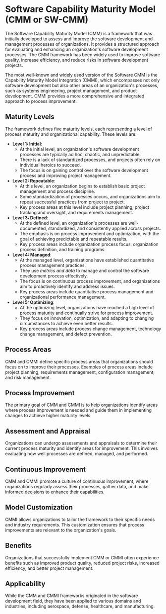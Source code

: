 # Software Capability Maturity Model (CMM or SW-CMM)
The Software Capability Maturity Model (CMM) is a framework that was initially developed to assess and improve the software development and management processes of organizations. It provides a structured approach for evaluating and enhancing an organization's software development processes. The CMM framework has been widely used to improve software quality, increase efficiency, and reduce risks in software development projects.

The most well-known and widely used version of the Software CMM is the Capability Maturity Model Integration (CMMI), which encompasses not only software development but also other areas of an organization's processes, such as systems engineering, project management, and product development. CMMI provides a more comprehensive and integrated approach to process improvement.


## Maturity Levels
The framework defines five maturity levels, each representing a level of process maturity and organizational capability. These levels are:

- **Level 1: Initial**:
  - At the initial level, an organization's software development processes are typically ad hoc, chaotic, and unpredictable.
  - There is a lack of standardized processes, and projects often rely on individual heroics to succeed.
  - The focus is on gaining control over the software development process and improving project management.
- **Level 2: Repeatable**:
  - At this level, an organization begins to establish basic project management and process discipline.
  - Some standardization of processes occurs, and organizations aim to repeat successful practices from project to project.
  - Key process areas at this level include project planning, project tracking and oversight, and requirements management.
- **Level 3: Defined**:
  - At the defined level, an organization's processes are well-documented, standardized, and consistently applied across projects.
  - The emphasis is on process improvement and optimization, with the goal of achieving predictable and repeatable results.
  - Key process areas include organization process focus, organization process definition, and training programs.
- **Level 4: Managed**:
  - At the managed level, organizations have established quantitative process management practices.
  - They use _metrics and data_ to manage and control the software development process effectively.
  - The focus is on continuous process improvement, and organizations aim to proactively identify and address issues.
  - Key process areas include quantitative process management and organizational performance management.
- **Level 5: Optimizing**:
  - At the optimizing level, organizations have reached a high level of process maturity and continually strive for process improvement.
  - They focus on innovation, optimization, and adapting to changing circumstances to achieve even better results.
  - Key process areas include process change management, technology change management, and defect prevention.

## Process Areas
CMM and CMMI define specific process areas that organizations should focus on to improve their processes. Examples of process areas include project planning, requirements management, configuration management, and risk management.
## Process Improvement
The primary goal of CMM and CMMI is to help organizations identify areas where process improvement is needed and guide them in implementing changes to achieve higher maturity levels.
## Assessment and Appraisal
Organizations can undergo assessments and appraisals to determine their current process maturity and identify areas for improvement. This involves evaluating how well processes are defined, managed, and performed.
## Continuous Improvement
CMM and CMMI promote a culture of continuous improvement, where organizations regularly assess their processes, gather data, and make informed decisions to enhance their capabilities.
## Model Customization
CMMI allows organizations to tailor the framework to their specific needs and industry requirements. This customization ensures that process improvements are relevant to the organization's goals.
## Benefits
Organizations that successfully implement CMM or CMMI often experience benefits such as improved product quality, reduced project risks, increased efficiency, and better project management.
## Applicability
While the CMM and CMMI frameworks originated in the software development field, they have been applied to various domains and industries, including aerospace, defense, healthcare, and manufacturing.
